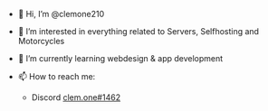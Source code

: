 - 👋 Hi, I’m @clemone210
- 👀 I’m interested in everything related to Servers, Selfhosting and Motorcycles
- 🌱 I’m currently learning webdesign & app development

- 📫 How to reach me:
     - Discord 
[clem.one#1462](https://discordapp.com/users/210819455683526657)
